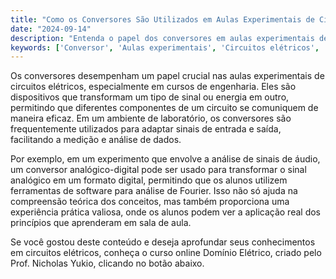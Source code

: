 ```yaml
---
title: "Como os Conversores São Utilizados em Aulas Experimentais de Circuitos Elétricos?"
date: "2024-09-14"
description: "Entenda o papel dos conversores em aulas experimentais de circuitos elétricos e sua importância no aprendizado prático."
keywords: ['Conversor', 'Aulas experimentais', 'Circuitos elétricos', 'Engenharia', 'Domínio Elétrico']
---
```


Os conversores desempenham um papel crucial nas aulas experimentais de circuitos elétricos, especialmente em cursos de engenharia. Eles são dispositivos que transformam um tipo de sinal ou energia em outro, permitindo que diferentes componentes de um circuito se comuniquem de maneira eficaz. Em um ambiente de laboratório, os conversores são frequentemente utilizados para adaptar sinais de entrada e saída, facilitando a medição e análise de dados.

Por exemplo, em um experimento que envolve a análise de sinais de áudio, um conversor analógico-digital pode ser usado para transformar o sinal analógico em um formato digital, permitindo que os alunos utilizem ferramentas de software para análise de Fourier. Isso não só ajuda na compreensão teórica dos conceitos, mas também proporciona uma experiência prática valiosa, onde os alunos podem ver a aplicação real dos princípios que aprenderam em sala de aula.

Se você gostou deste conteúdo e deseja aprofundar seus conhecimentos em circuitos elétricos, conheça o curso online Domínio Elétrico, criado pelo Prof. Nicholas Yukio, clicando no botão abaixo.